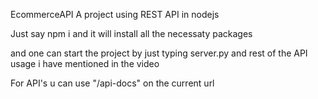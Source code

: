EcommerceAPI
A project using REST API in nodejs

Just say npm i and it will install all the necessaty packages

and one can start the project by just typing server.py and rest of the API usage i have mentioned in the video

For API's u can use "/api-docs" on the current url
